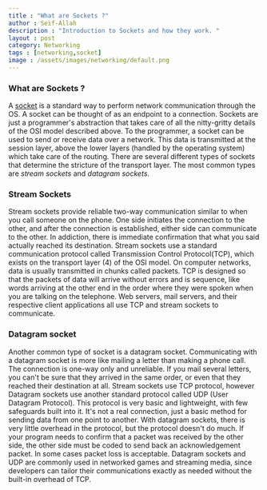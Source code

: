 ```yaml
---
title : "What are Sockets ?"
author : Seif-Allah
description : "Introduction to Sockets and how they work. " 
layout : post
category: Networking
tags : [networking,socket]
image : /assets/images/networking/default.png
---
```

### What are Sockets ? 
A [socket]() is a standard way to perform network communication through the OS. A socket can be thought of as an endpoint to a connection. 
Sockets are just a programmer's  abstraction that takes care of all the nitty-gritty details of the OSI model described above. 
To the programmer, a socket can be used to send or receive data over a network. This data is transmitted at the session layer, above the lower layers (handled by the operating system) which take care of the routing. 
There are several different types of sockets that determine the stricture of the transport layer. The most common types are *stream sockets* and *datagram sockets*.

### Stream Sockets 
Stream sockets provide reliable two-way communication similar to when you call someone on the phone. One side initiates the connection to the other, and after the connection is established, either side can communicate to the other. 
In addiction, there is immediate confirmation that what you said actually reached its destination. Stream sockets use a standard communication protocol called Transmission Control Protocol(TCP), which exists on the transport layer (4) of the OSI model. On computer networks, data is usually transmitted in chunks called packets. TCP is designed so that the packets of data will arrive without errors and is sequence, like words arriving at the other end in the order where they were spoken when you are talking on the telephone. Web servers, mail servers, and their respective client applications all use TCP and stream sockets to communicate.

### Datagram socket
Another common type of socket is a datagram socket. Communicating with a datagram socket is more like mailing a letter than making a phone call. The connection is one-way only and unreliable. If you mail several letters, you can't be sure that they arrived in the same order, or even that they reached their destination at all. Stream sockets use TCP protocol, however Datagram sockets use another standard protocol called UDP (User Datagram Protocol). This protocol is very basic and lightweight, with few safeguards built into it. It's not a real connection, just a basic method for sending data from one point to another. With datagram sockets, there is very little overhead in the protocol, but the protocol doesn't do much. If your program needs to confirm that a packet was received by the other side, the other side must be coded to send back an acknowledgement packet. In some cases packet loss is acceptable.
Datagram sockets and UDP are commonly used in networked games and streaming media, since developers can tailor their communications exactly as needed without the built-in overhead of TCP.

